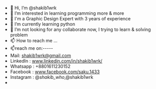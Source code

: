 - 👋 Hi, I’m @shakib1wrk
- 👀 I’m interested in learning programming more & more
- 💞️ I'm a Graphic Design Expert with 3 years of experience
- 🌱 I’m currently learning python
- 💞️ I’m not looking for any collaborate now, I trying to learn & solving problem
- 📫 How to reach me ...
- 📫reach me on:-----
-  Mail: shakib1wrk@gmail.com
-  LinkedIn : www.linkedin.com/in/shakib1wrk/
-  Whatsapp : +8801611230152
-  Facebook : www.facebook.com/saku.1433
-  Instagram : @_shakib_who_,@shakib1wrk
- 
<!---
shakib1wrk/shakib1wrk is a ✨ special ✨ repository because its `README.md` (this file) appears on your GitHub profile.
You can click the Preview link to take a look at your changes.
--->

